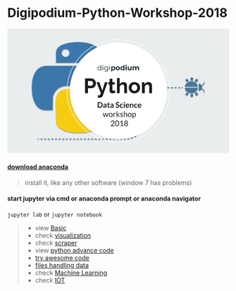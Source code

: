 # Digipodium-Python-Workshop-2018
<img src="Python Presentation september (1).png">

#### [download anaconda](https://www.anaconda.com/download/#windows)
> install it, like any other software (window 7 has problems)
#### start jupyter via cmd or anaconda prompt or anaconda navigator
```jupyter lab```
or
```jupyter notebook```

> - view [Basic](https://github.com/zaid-kamil/Digipodium-Python-Workshop/blob/master/basics.ipynb)
> - check [visualization](https://github.com/zaid-kamil/Digipodium-Python-Worksop-/blob/master/Workshop_codes.ipynb)
> - check [scraper](https://github.com/zaid-kamil/Digipodium-Python-Workshop/tree/master/scraper)
> - view [python advance code](https://github.com/zaid-kamil/Digipodium-Python-Workshop/blob/master/python_advance_codes.ipynb)
> - [try awesome code](https://github.com/zaid-kamil/Digipodium-Python-Workshop/blob/master/try_this_thing.ipynb)
> - [files handling data](https://github.com/zaid-kamil/Digipodium-Python-Workshop/tree/master/data)
> - check [Machine Learning](https://github.com/zaid-kamil/Digipodium-Python-Workshop/tree/master/machine_learning)
> - check [IOT](https://github.com/zaid-kamil/Digipodium-Python-Workshop/tree/master/iot)

